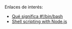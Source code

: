 

Enlaces de interés:
* [Qué significa #!/bin/bash](https://blog.desdelinux.net/bin-bash/?utm_source=dlvr.it&utm_medium=twitter)
* [Shell scripting with Node.js](https://exploringjs.com/nodejs-shell-scripting/toc.html)

